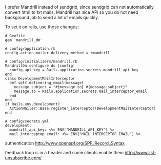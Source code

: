 I prefer Mandrill instead of sendgrid, since sendgrid can not automatically convert html to txt mails. Mandrill has nice API so you do not need background job to send a lot of emails quickly.

To set it on rails, use those changes:

~~~
# Gemfile
gem 'mandrill_dm'

# config/application.rb
config.action_mailer.delivery_method = :mandrill

# config/initializers/mandrill.rb
MandrillDm.configure do |config|
  config.api_key = Rails.application.secrets.mandrill_api_key
end
class DevelopmentMailInterceptor
  def self.delivering_email(message)
    message.subject = "#{message.to} #{message.subject}"
    message.to = Rails.application.secrets.mail_interceptor_email
  end
end
if Rails.env.development?
  ActionMailer::Base.register_interceptor(DevelopmentMailInterceptor)
end

# config/secrets.yml
development:
  mandrill_api_key: <%= ENV["MANDRILL_API_KEY"] %>
  mail_interceptop_email: <%= ENV["MAIL_INTERCEPTOR_EMAIL"] %>
~~~

authentication
http://www.openspf.org/SPF_Record_Syntax


feedback loop is in a header and some clients enable them http://www.list-unsubscribe.com/

